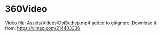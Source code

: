 # 360Video


Video file: Assets/Videos/DoiSuthep.mp4 added to gitignore. Download it from: https://vimeo.com/214403336
